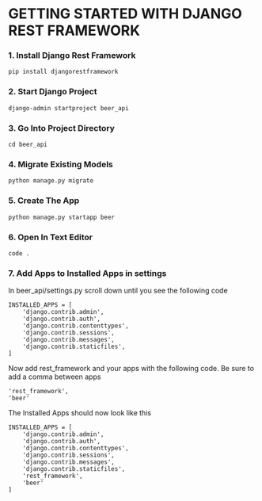 # GETTING STARTED WITH DJANGO REST FRAMEWORK

### 1. Install Django Rest Framework
	pip install djangorestframework

### 2. Start Django Project
	django-admin startproject beer_api

### 3. 	Go Into Project Directory
	cd beer_api

### 4. 	Migrate Existing Models
	python manage.py migrate

### 5.	Create The App
	python manage.py startapp beer

### 6. 	Open In Text Editor
	code .

### 7.	Add Apps to Installed Apps in settings
In beer_api/settings.py scroll down until you see the following code

	INSTALLED_APPS = [
    	'django.contrib.admin',
    	'django.contrib.auth',
    	'django.contrib.contenttypes',
    	'django.contrib.sessions',
    	'django.contrib.messages',
    	'django.contrib.staticfiles',
	]

Now add rest_framework and your apps with the following code. Be sure to add a comma between apps

	'rest_framework',
	'beer'

The Installed Apps should now look like this

	INSTALLED_APPS = [
    	'django.contrib.admin',
    	'django.contrib.auth',
    	'django.contrib.contenttypes',
    	'django.contrib.sessions',
    	'django.contrib.messages',
    	'django.contrib.staticfiles',
		'rest_framework',
		'beer'
	]


